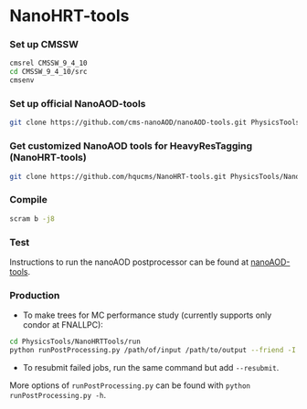 # NanoHRT-tools

### Set up CMSSW

```bash
cmsrel CMSSW_9_4_10
cd CMSSW_9_4_10/src
cmsenv
```

### Set up official NanoAOD-tools

```bash
git clone https://github.com/cms-nanoAOD/nanoAOD-tools.git PhysicsTools/NanoAODTools
```

### Get customized NanoAOD tools for HeavyResTagging (NanoHRT-tools)

```bash
git clone https://github.com/hqucms/NanoHRT-tools.git PhysicsTools/NanoHRTTools
```

### Compile

```bash
scram b -j8
```

### Test

Instructions to run the nanoAOD postprocessor can be found at [nanoAOD-tools](https://github.com/cms-nanoAOD/nanoAOD-tools#nanoaod-tools). 

### Production

 - To make trees for MC performance study (currently supports only condor at FNALLPC):

```bash
cd PhysicsTools/NanoHRTTools/run
python runPostProcessing.py /path/of/input /path/to/output --friend -I PhysicsTools.NanoHRTTools.producers.hrtMCTreeProducer hrtMCTree
```

 - To resubmit failed jobs, run the same command but add `--resubmit`.

More options of `runPostProcessing.py` can be found with `python runPostProcessing.py -h`.